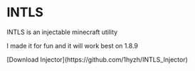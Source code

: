 <h1>INTLS</h1>
<p>INTLS is an injectable minecraft utility</p>
<p>I made it for fun and it will work best on 1.8.9</p>
[Download Injector](https://github.com/1hyzh/INTLS_Injector)